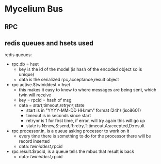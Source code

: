 # Mycelium Bus

## RPC

## redis queues and hsets used

redis queues:
* rpc.db = hset
  * key is the id of the model (is hash of the encoded object so is unique)
  * data is the serialized rpc,acceptance,result object
* rpc.active.$twiniddest = hset
    * this makes it easy to know to where messages are being sent, which twin will receive
    * key = rpcid = hash of msg
    * data = $start,$timeout,$retrynr,$state
      * start is in "YYYY-MM-DD HH:mm" format (24h) (iso8601)
      * timeout is in seconds since start
      * retrynr is 1 for first time, if error, will try again this will go up
      * state is N:new,S:send,R:retry,T:timeout,A:accepted,D:result
* rpc.processor.in, is a queue asking processor to work on it
    * every time there is something to do for the processor there will be record inserted
    * data:  $twiniddest,$rpcid
* rpc.result.$rpcid, is a queue tells the mbus that result is back
    * data:  $twiniddest,$rpcid

